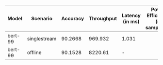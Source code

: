 | Model   | Scenario     |   Accuracy |   Throughput | Latency (in ms)   | Power Efficiency (in samples/J)   | TEST01   |
|---------|--------------|------------|--------------|-------------------|-----------------------------------|----------|
| bert-99 | singlestream |    90.2668 |      969.932 | 1.031             |                                   | passed   |
| bert-99 | offline      |    90.1528 |     8220.61  | -                 |                                   | passed   |